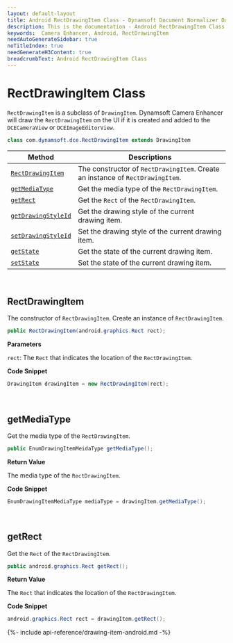```yaml
---
layout: default-layout
title: Android RectDrawingItem Class - Dynamsoft Document Normalizer Documents
description: This is the documentation - Android RectDrawingItem Class page of Dynamsoft Camera Enhancer.
keywords:  Camera Enhancer, Android, RectDrawingItem
needAutoGenerateSidebar: true
noTitleIndex: true
needGenerateH3Content: true
breadcrumbText: Android RectDrawingItem Class
---
```


# RectDrawingItem Class

`RectDrawingItem` is a subclass of `DrawingItem`. Dynamsoft Camera Enhancer will draw the `RectDrawingItem` on the UI if it is created and added to the `DCECameraView` or `DCEImageEditorView`.

```java
class com.dynamsoft.dce.RectDrawingItem extends DrawingItem
```

| Method | Descriptions |
| ------ | ------------ |
| [`RectDrawingItem`](#rectdrawingitem) | The constructor of `RectDrawingItem`. Create an instance of `RectDrawingItem`. |
| [`getMediaType`](#getmediatype) | Get the media type of the `RectDrawingItem`. |
| [`getRect`](#getrect) | Get the `Rect` of the `RectDrawingItem`. |
| [`getDrawingStyleId`](#getdrawingstyleid) | Get the drawing style of the current drawing item. |
| [`setDrawingStyleId`](#setdrawingstyleid) | Set the drawing style of the current drawing item. |
| [`getState`](#getstate) | Get the state of the current drawing item. |
| [`setState`](#setstate) | Set the state of the current drawing item. |

&nbsp;

## RectDrawingItem

The constructor of `RectDrawingItem`. Create an instance of `RectDrawingItem`.

```java
public RectDrawingItem(android.graphics.Rect rect);
```

**Parameters**

`rect`: The `Rect` that indicates the location of the `RectDrawingItem`.

**Code Snippet**

```java
DrawingItem drawingItem = new RectDrawingItem(rect);
```

&nbsp;

## getMediaType

Get the media type of the `RectDrawingItem`.

```java
public EnumDrawingItemMeidaType getMediaType();
```

**Return Value**

The media type of the `RectDrawingItem`.

**Code Snippet**

```java
EnumDrawingItemMediaType mediaType = drawingItem.getMediaType();
```

&nbsp;

## getRect

Get the `Rect` of the `RectDrawingItem`.

```java
public android.graphics.Rect getRect();
```

**Return Value**

The `Rect` that indicates the location of the `RectDrawingItem`.

**Code Snippet**

```java
android.graphics.Rect rect = drawingItem.getRect();
```

{%- include api-reference/drawing-item-android.md -%}
